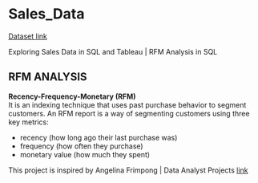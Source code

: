 # Sales_Data

[Dataset link](https://github.com/AllThingsDataWithAngelina/DataSource)

Exploring Sales Data in SQL and Tableau | RFM Analysis in SQL 

## RFM ANALYSIS
 <strong> Recency-Frequency-Monetary (RFM) </strong> <br>
 It is an indexing technique that uses past purchase behavior to segment customers. An RFM report is a way of segmenting customers using three key metrics: <br>
* recency (how long ago their last purchase was) <br>
* frequency (how often they purchase) <br>
* monetary value (how much they spent) <br>
	
This project is inspired by Angelina Frimpong | Data Analyst Projects [link](https://www.youtube.com/watch?v=O2hlHzehZb0&t=630s)
